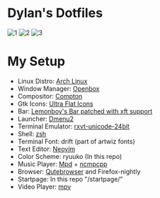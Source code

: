 # Dylan's Dotfiles

![1](http://i.imgur.com/ATiSC2b.png)
![2](http://i.imgur.com/CA69L5a.png)
![3](http://i.imgur.com/mQ17KHR.png)

<!--- My Setup {{{ -->

# My Setup

* Linux Distro: [Arch Linux](https://www.archlinux.org/)
* Window Manager: [Openbox](http://openbox.org)
* Compositor: [Compton](https://github.com/chjj/compton)
* Gtk Icons: [Ultra Flat Icons](https://aur.archlinux.org/packages/ultra-flat-icons/)
* Bar: [Lemonboy's Bar patched with xft support](https://github.com/krypt-n/bar)
* Launcher: [Dmenu2](https://github.com/mrshankly/dmenu2)
* Terminal Emulator: [rxvt-unicode-24bit](https://aur4.archlinux.org/packages/rxvt-unicode-24bit/)
* Shell: [zsh](http://www.zsh.org/)
* Terminal Font: drift (part of artwiz fonts)
* Text Editor: [Neovim](https://github.com/neovim/neovim)
* Color Scheme: ryuuko (In this repo)
* Music Player: [Mpd](http://www.musicpd.org/) + [ncmpcpp](http://ncmpcpp.rybczak.net/)
* Browser: [Qutebrowser](https://github.com/The-Compiler/qutebrowser) and Firefox-nightly
* Startpage: In this repo "/startpage/"
* Video Player: [mpv](https://github.com/mpv-player/mpv)

<!--- }}} -->


